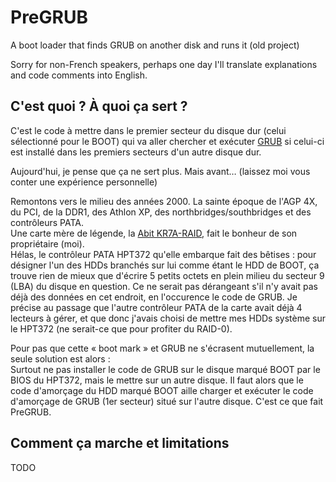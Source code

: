 # PreGRUB
A boot loader that finds GRUB on another disk and runs it (old project)

Sorry for non-French speakers, perhaps one day I'll translate explanations and code comments into English.

## C'est quoi ? À quoi ça sert ?

C'est le code à mettre dans le premier secteur du disque dur (celui sélectionné pour le BOOT) qui va aller chercher et exécuter [GRUB](https://www.gnu.org/software/grub/) si celui-ci est installé dans les premiers secteurs d'un autre disque dur.

Aujourd'hui, je pense que ça ne sert plus. Mais avant… (laissez moi vous conter une expérience personnelle)

Remontons vers le milieu des années 2000. La sainte époque de l'AGP 4X, du PCI, de la DDR1, des Athlon XP, des northbridges/southbridges et des contrôleurs PATA.  
Une carte mère de légende, la [Abit KR7A-RAID](https://techreport.com/review/3357/abit-kr7a-raid-motherboard), fait le bonheur de son propriétaire (moi).  
Hélas, le contrôleur PATA HPT372 qu'elle embarque fait des bêtises : pour désigner l'un des HDDs branchés sur lui comme étant le HDD de BOOT, ça trouve rien de mieux que d'écrire 5 petits octets en plein milieu du secteur 9 (LBA) du disque en question. Ce ne serait pas dérangeant s'il n'y avait pas déjà des données en cet endroit, en l'occurence le code de GRUB. Je précise au passage que l'autre contrôleur PATA de la carte avait déjà 4 lecteurs à gérer, et que donc j'avais choisi de mettre mes HDDs système sur le HPT372 (ne serait-ce que pour profiter du RAID-0).

Pour pas que cette « boot mark » et GRUB ne s'écrasent mutuellement, la seule solution est alors :  
Surtout ne pas installer le code de GRUB sur le disque marqué BOOT par le BIOS du HPT372, mais le mettre sur un autre disque. Il faut alors que le code d'amorçage du HDD marqué BOOT aille charger et exécuter le code d'amorçage de GRUB (1er secteur) situé sur l'autre disque. C'est ce que fait PreGRUB.

## Comment ça marche et limitations

TODO
